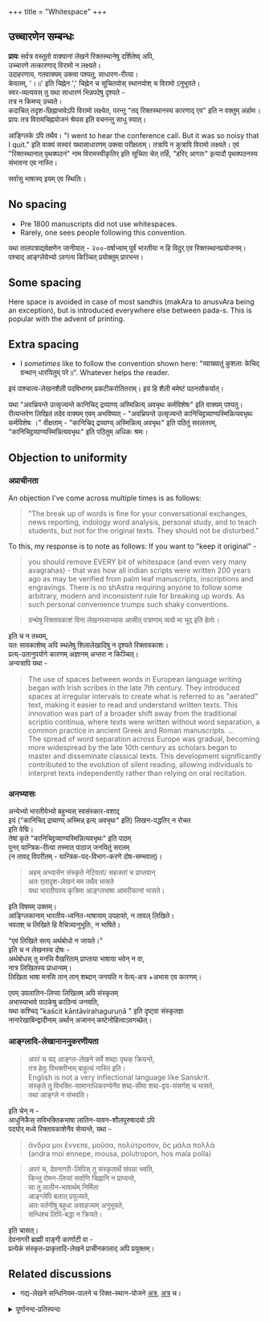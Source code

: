 +++
title = "Whitespace"
+++

## उच्चारणेन सम्बन्धः
**प्रायः** सर्वत्र वस्तुतो वाक्यानां लेखने रिक्तस्थानेषु दर्शितेष्व् अपि,  
उच्चारणे तत्कारणाद् विरामो न लक्ष्यते।  
उदाहरणाय, गतवाक्यम् उक्त्वा पश्यतु, साधारण-रीत्या।  
केवलम्, '।॥' इति चिह्नेन ',' चिह्नेन च सूचितयोस् स्थानयोश् च विरामो ऽनुभूयते।  
स्वर-व्यत्ययस् तु यथा साधारणं भिन्नपदेषु दृश्यते -  
तत्र न किमप्य् उच्यते।  
कदाचित् तदृश-छिह्नाभावेऽपि विरामो लक्ष्येत, परन्तु "तद् रिक्तस्थानस्य कारणाद् एव" इति न वक्तुम् अर्हामः। प्रायः तत्र विरामचिह्नयोजनं श्रेयस इति वचनन्तु साधु स्यात्।

आङ्ग्लिके ऽपि तथैव। "I went to hear the conference call. But it was so noisy that I quit." इति वाक्यं सस्वरं यथासाधारणम् उक्त्वा परीक्षताम्। तत्रापि न कुत्रापि विरामो लक्ष्यते। एवं "रिक्तस्थानात् पृथक्पठनं" नाम विरामस्वीकृतिर् इति सूचिता चेत् तर्हि, "हरिर् आगतः" इत्यादौ पृथक्पठनस्य संभावना एव नास्ति।

सर्वासु भाषास्व् इयम् एव स्थितिः।

## No spacing
- Pre 1800 manuscripts did not use whitespaces.
- Rarely, one sees people following this convention.

यथा तालपत्राद्यवेक्षणेन जानीयात् - २००-वर्षाभ्याम् पूर्वं भारतीया न हि विदुर् एव रिक्तस्थानप्रयोजनम्। पश्चाद् आङ्ग्लेयेभ्यो ऽवगत्य किञ्चित् प्रयोक्तुम् प्रारभन्त।

## Some spacing
Here space is avoided in case of most sandhis (makAra to anusvAra being an exception), but is introduced everywhere else between pada-s.  This is popular with the advent of printing.

## Extra spacing
- I _sometimes_ like to follow the convention shown here: "व्याख्यातुं कुशलाः केचिद् ग्रन्थान् धारयितुम् परे॥". Whatever helps the reader.

इयं पाश्चात्य-लेखनशैली पदविभागम् प्रकटीकरोतितराम्। इयं हि शैली ममेष्टं पठनसौकर्यात्।

यथा "अवभ्रियन्ते उत्सृज्यन्ते कानिचिद् द्रव्याण्य् अस्मिन्नित्य् अवभृथः कर्मविशेषः" इति वाक्यम् पश्यतु। रीत्यन्तरेण लिखितं तदेव वाक्यम् एवम् अभविष्यत् - "अवभ्रियन्ते उत्सृज्यन्ते कानिचिद्द्रव्याण्यस्मिन्नित्यवभृथः कर्मविशेषः ।" वीक्षताम् - "कानिचिद् द्रव्याण्य् अस्मिन्नित्य् अवभृथः" इति पठितुं सरलतरम्, "कानिचिद्द्रव्याण्यस्मिन्नित्यवभृथः" इति पठितुम् अधिकः श्रमः।

## Objection to uniformity
### अप्राचीनता
An objection I've come across multiple times is as follows:

> "The break up of words is fine for your conversational exchanges, news reporting, indology word analysis, personal study, and to teach students, but not for the original texts. They should not be disturbed."

To this, my response is to note as follows: If you want to "keep it original" -

> you should remove EVERY bit of whitespace (and even very many avagrahas) - that was how all indian scripts were written 200 years ago as may be verified from palm leaf manuscripts, inscriptions and engravings. There is no shAstra requiring anyone to follow some arbitrary, modern and inconsistent rule for breaking up words. As such personal convenience trumps such shaky conventions.

> ग्रन्थेषु रिक्तावकाशं विना लेखनस्याभ्यास आसीत् पत्राणाम् व्ययो मा भूद् इति हेतोः।

इति च न तथ्यम्,  
यतः सावकाशेष्व् अपि स्थलेषु शिलालेखादिषु न दृश्यते रिक्तावकाशः।  
प्रत्य्-उतानुपयोगे कारणम् अज्ञानम् अन्तरा न किञ्चित्।  
अन्यत्रापि यथा -

> The use of spaces between words in European language writing began with Irish scribes in the late 7th century. They introduced spaces at irregular intervals to create what is referred to as "aerated" text, making it easier to read and understand written texts.  This innovation was part of a broader shift away from the traditional scriptio continua, where texts were written without word separation, a common practice in ancient Greek and Roman manuscripts. …   
> The spread of word separation across Europe was gradual, becoming more widespread by the late 10th century as scholars began to master and disseminate classical texts. This development significantly contributed to the evolution of silent reading, allowing individuals to interpret texts independently rather than relying on oral recitation.

### अनभ्यासः
अन्येभ्यो भारतीयेभ्यो बहुभ्यस् स्वसंस्कार-वशाद्  
इयं ("कानिचिद् द्रव्याण्य् अस्मिन्न् इत्य् अवभृथः" इति) लिखन-पद्धतिर् न रोचत  
इति वेद्मि।  
तेषां कृते "कानिचिद्द्रव्याण्यस्मिन्नित्यवभृथः" इति पाठम्  
पुनर् यान्त्रिक-रीत्या तस्मात् पाठाज् जनयितुं सरलम्  
(न तावद् विपरीतम् - यान्त्रिक-पद-विभाग-करणे दोष-सम्भवात्)।

> अहम् अभ्यासेन संस्कृते नेटिवतां/ सहजतां च प्राप्तवान्  
अतः एतादृश-लेखनं मम तथैव भासते  
यथा भारतीयस्य कृत्रिमा आङ्ग्लभाषा आमरीकानां भासते।

इति विषमम् उक्तम्।  
आङ्ग्लिकानाम् भारतीय-ध्वनित-भाषायाम् उपहासो, न तावल् लिखिते।  
भवतश् च लिखिते हि वैचित्र्यानुभूतिः, न भाषिते।

"एवं लिखिते सत्य् अर्थबोधो न जायते।"  
इति च न लेखनस्य दोषः -  
अर्थबोधस् तु मनसि वैखरिताम् प्राप्ताया भाषाया भवेन् न वा,  
नात्र लिखितस्य प्राधान्यम्।  
लिखिता भाषा मनसि तान् तान् शब्दान् जनयति न वेत्य्-अत्र  +अभास एव कारणम्।

एवम् उपलातिन-लिप्या लिखितम् अपि संस्कृतम्  
अभास्याभावे पाठकेषु काठिन्यं जनयति,  
यथा कश्चिद् "kaścit kāntāvirahaguruṇā " इति दृष्ट्वा संस्कृतज्ञः  
नानारेखाबिन्द्वादीनाम् अर्थान् अजानन् कष्टेनोहित्वाऽवगच्छेत्। 

### आङ्ग्लादि-लेखानाननुकरणीयता 
> अपरं च यद् आङ्ग्ल-लेखने सर्वे शब्दाः पृथक् क्रियन्ते,  
तत्र हेतुः विभक्तीनाम् बाहुल्यं नास्ति इति।  
English is not a very inflectional language like Sanskrit.  
संस्कृते तु विभक्ति-सामानाधिकरण्येनैव शब्द-सीमा शब्द-द्वय-संसर्गश् च भासते,  
तथा आङ्ग्ले न संभवति।

इति चेन् न -  
आधुनिकैस् सविभक्तिकभाषा लातिन-यावन-शौलपुरुषादयो ऽपि  
पदयोर् मध्ये रिक्तावकाशेनैव सेव्यन्ते, यथा - 

> ἄνδρα μοι ἔννεπε, μοῦσα, πολύτροπον, ὃς μάλα πολλὰ  
> (andra moi ennepe, mousa, polutropon, hos mala polla)


> अपरं च, देवनागरी-लिपिस् तु संस्कृतार्थे संपन्ना भवति,  
किन्तु रोमन-लिप्यां सर्वाणि चिह्नानि न प्राप्यन्ते,  
सा तु लातीन-भाषार्थम् निर्मिता  
आङ्ग्लेपि बलात् प्रयुज्यते,  
अतः वर्तनीषु बहुधा असाहज्यम् अनुभूयते,  
सन्धिश्च लिपि-बद्धा न क्रियते।

इति चासत्।  
देवनागरी ब्राह्मी वाङ्गी कार्णाटी वा -  
प्रत्येकं संस्कृत-प्राकृतादि-लेखने प्राचीनकालाद् अपि प्रयुक्तम्।  


## Related discussions
- गद्य-लेखने सन्धिनियम-पालने च रिक्त-स्थान-योजने [अत्र](https://groups.google.com/d/msg/padyadhaaraa/ZY406Vm81I4/bfTFd1omfJUJ), [अत्र](https://groups.google.com/d/msg/bvparishat/69maR5wwmKw/6Fcm5fL2BgAJ) च। 

<details><summary>पूर्णानन्द-प्रतिस्पन्दः</summary>

> भवतः यदि पठनसौलभ्यं लक्ष्यं  
तर्हि तत्तु न जायते  
यतो मत्सदृशा बहवो जना एवं भवते उक्तवन्तः।  
मयापि काठिन्यम् अनुभूयते।  
मया बहुलपनेनालं।  
जनानाम् अनुभवो ऽत्र प्रमाणम्।  
गतिर् अवरुध्यते, यथालिखितं पठामि चेत्,  
सन्धयो यत्र कृतास्  
तत्र झटिति पठित्वा सद्यो बोधो भवतीत्य् अनुभवः प्रमाणम्।  
भवतो निर्णयो बलीयानिति नाधिकं ब्रवीमि।

> ये तु आमरीक-जनाः  
तेषाम् आङ्ग्लं तु नः एवं प्रतीयते  
यत् सर्वम् अस्पष्टम् अस्ति,  
शब्दाः परस्परं युक्ताः,  
सर्वेषां शब्दानां सीमाः आद्यन्तरूपाः पृथक्त्वेन न भासन्ते।  

नैवम् - स्वरज्ञाने सति, प्रतिपदम् एक एव व्याघातभाक् स्वर इति कारणेन व्यत्यासो ज्ञायते।  
तच्चाभ्यासेन सम्भवतीति। 

> आङ्ग्लस्य ये जात-भाषिणः  
ते अस्मान् उपहसन्ति,  
तेभ्योऽस्माकं भाषणं कृत्रिमं भासते।

अत्र सन्ध्य्-अभावः कारणं न,  
अपि तूच्चारण-व्यत्यासः, विशिष्य पद-स्वरेषु (accents), w-v-भेदादौ च। 
नूनम्, वयम् अपि 

> He'll come on the 'morrow

इति लिखामो ब्रूमश् च ।
</details>
